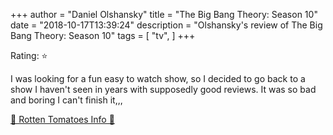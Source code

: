 +++
author = "Daniel Olshansky"
title = "The Big Bang Theory: Season 10"
date = "2018-10-17T13:39:24"
description = "Olshansky's review of The Big Bang Theory: Season 10"
tags = [
    "tv",
]
+++

Rating: ⭐

I was looking for a fun easy to watch show, so I decided to go back to a show I haven't seen in years with supposedly good reviews. It was so bad and boring I can't finish it,,,

[🍅 Rotten Tomatoes Info 🍅](https://www.rottentomatoes.com//tv/the_big_bang_theory/s10)